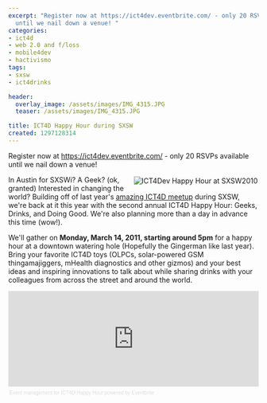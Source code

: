 ```yaml
---
excerpt: "Register now at https://ict4dev.eventbrite.com/ - only 20 RSVPs available
  until we nail down a venue! "
categories:
- ict4d
- web 2.0 and f/loss
- mobile4dev
- hactivismo
tags:
- sxsw
- ict4drinks

header:
  overlay_image: /assets/images/IMG_4315.JPG
  teaser: /assets/images/IMG_4315.JPG

title: ICT4D Happy Hour during SXSW
created: 1297128314
---
```

Register now at https://ict4dev.eventbrite.com/ - only 20 RSVPs available until we nail down a venue!

<img src="https://joncamfield.com/sites/default/files/images/IMG_4315.blog.JPG" hspace="2" vspace="2" align="right" alt="ICT4Dev Happy Hour at SXSW2010" /> In Austin for SXSWi?  A Geek? (ok, granted) Interested in changing the world?  Building off of last year's <a href="https://joncamfield.com/blog/2010.03/ict4d_meetup_in_austin_during.html">amazing ICT4D meetup</a> during SXSW, we're back at it this year with the second annual ICT4D Happy Hour: Geeks, Drinks, and Doing Good. We're also planning more than a day in advance this time (wow!).

We'll gather on <strong>Monday, March 14, 2011, starting around 5pm</strong> for a happy hour at a downtown watering hole (Hopefully the Gingerman like last year).  Bring your favorite ICT4D toys (OLPCs, solar-powered GSM thingamajiggers, mHealth diagnostics and other gizmos) and your best ideas and inspiring innovations to talk about while sharing drinks with your colleagues from across the street and around the world.

<div style="width:100%; text-align:left;" ><iframe  src="https://www.eventbrite.com/tickets-external?eid=1280671523&ref=etckt" frameborder="0" height="192" width="100%" vspace="0" hspace="0" marginheight="5" marginwidth="5" scrolling="auto" allowtransparency="true"></iframe><div style="font-family:Helvetica, Arial; font-size:10px; padding:5px 0 5px; margin:2px; width:100%; text-align:left;" ><a style="color:#ddd; text-decoration:none;" target="_blank" href="https://www.eventbrite.com/features?ref=etckt" >Event management</a><span style="color:#ddd;" > for </span><a style="color:#ddd; text-decoration:none;" target="_blank" href="https://ict4dev.eventbrite.com?ref=etckt" >ICT4D Happy Hour</a><span style="color:#ddd;" > powered by </span><a style="color:#ddd; text-decoration:none;" target="_blank" href="https://www.eventbrite.com?ref=etckt" >Eventbrite</a></div></div>
<!--break-->
